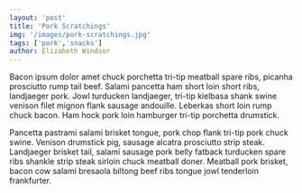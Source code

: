 ```yaml
---
layout: 'post'
title: 'Pork Scratchings'
img: '/images/pork-scratchings.jpg'
tags: ['pork','snacks']
author: Elizabeth Windsor
---
```


Bacon ipsum dolor amet chuck porchetta tri-tip meatball spare ribs, picanha prosciutto rump tail beef. Salami pancetta ham short loin short ribs, landjaeger pork. Jowl turducken landjaeger, tri-tip kielbasa shank swine venison filet mignon flank sausage andouille. Leberkas short loin rump chuck bacon. Ham hock pork loin hamburger tri-tip porchetta drumstick.

Pancetta pastrami salami brisket tongue, pork chop flank tri-tip pork chuck swine. Venison drumstick pig, sausage alcatra prosciutto strip steak. Landjaeger brisket tail, salami sausage pork belly fatback turducken spare ribs shankle strip steak sirloin chuck meatball doner. Meatball pork brisket, bacon cow salami bresaola biltong beef ribs tongue jowl tenderloin frankfurter.
